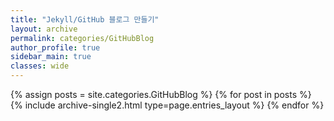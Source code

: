 ```yaml
---
title: "Jekyll/GitHub 블로그 만들기"
layout: archive
permalink: categories/GitHubBlog
author_profile: true
sidebar_main: true
classes: wide
---
```


{% assign posts = site.categories.GitHubBlog %}
{% for post in posts %} {% include archive-single2.html type=page.entries_layout %} {% endfor %}